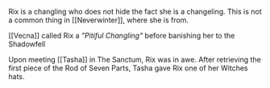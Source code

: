 Rix is a changling who does not hide the fact she is a changeling. This is not a common thing in [[Neverwinter]], where she is from. 

[[Vecna]] called Rix a *"Pitiful Changling"* before banishing her to the Shadowfell

Upon meeting [[Tasha]] in The Sanctum, Rix was in awe. After retrieving the first piece of the Rod of Seven Parts, Tasha gave Rix one of her Witches hats.